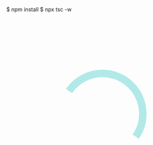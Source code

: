 $ npm install
$ npx tsc -w

<svg version="1.1" id="L9" xmlns="http://www.w3.org/2000/svg" xmlns:xlink="http://www.w3.org/1999/xlink" x="0px" y="0px" viewBox="0 0 100 100" enable-background="new 0 0 0 0" xml:space="preserve">
    <path fill="#00BABB" opacity="0.3" d="M73,50c0-12.7-10.3-23-23-23S27,37.3,27,50 M30.9,50c0-10.5,8.5-19.1,19.1-19.1S69.1,39.5,69.1,50">
      <animateTransform
         attributeName="transform"
         attributeType="XML"
         type="rotate"
         dur="0.5s"
         from="0 50 50"
         to="360 50 50"
         repeatCount="indefinite"></animateTransform>
  </path>
</svg>
